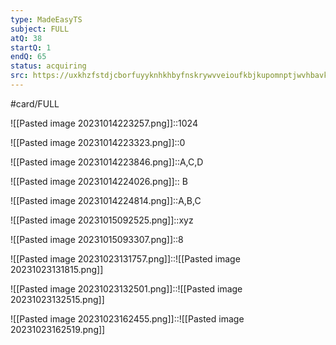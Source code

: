 ```yaml
---
type: MadeEasyTS
subject: FULL
atQ: 38
startQ: 1
endQ: 65
status: acquiring
src: https://uxkhzfstdjcborfuyyknhkhbyfnskrywvveioufkbjkupomnptjwvhbavkysuhi.vercel.app/me/test.html?pageName=timeManagementReport&testid=5187&t=a&testType=2&data=eyJuYW1lIjoiQmFzaWMgTGV2ZWwgRnVsbCBTeWxsYWJ1cyBUZXN0IC0xIChHQVRFIDIwMjMpIn0=
---
```

#card/FULL

![[Pasted image 20231014223257.png]]::1024

![[Pasted image 20231014223323.png]]::0

![[Pasted image 20231014223846.png]]::A,C,D <!--SR:!2024-01-22,26,238-->

![[Pasted image 20231014224026.png]]:: B

![[Pasted image 20231014224814.png]]::A,B,C

![[Pasted image 20231015092525.png]]::xyz

![[Pasted image 20231015093307.png]]::8

![[Pasted image 20231023131757.png]]::![[Pasted image 20231023131815.png]] <!--SR:!2023-11-13,15,290-->


![[Pasted image 20231023132501.png]]::![[Pasted image 20231023132515.png]] <!--SR:!2024-01-01,51,310-->

![[Pasted image 20231023162455.png]]::![[Pasted image 20231023162519.png]] <!--SR:!2023-11-14,16,290-->



